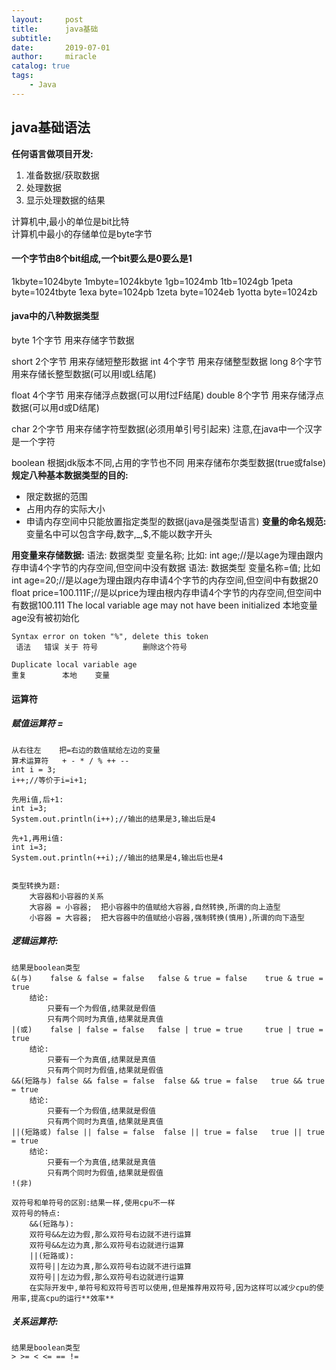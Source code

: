 ```yaml
---
layout:     post
title:      java基础
subtitle:   
date:       2019-07-01
author:     miracle
catalog: true
tags:
    - Java
---
```

## java基础语法
**任何语言做项目开发:**
 1. 准备数据/获取数据
 2. 处理数据
 3. 显示处理数据的结果

计算机中,最小的单位是bit比特<br>
计算机中最小的存储单位是byte字节<br>

#### 一个字节由8个bit组成,一个bit要么是0要么是1
1kbyte=1024byte
1mbyte=1024kbyte
1gb=1024mb
1tb=1024gb
1peta byte=1024tbyte
1exa byte=1024pb
1zeta byte=1024eb
1yotta byte=1024zb


#### java中的八种数据类型
byte	1个字节 	用来存储字节数据

short 	2个字节 	用来存储短整形数据
int   	4个字节 	用来存储整型数据
long  	8个字节 	用来存储长整型数据(可以用l或L结尾)

float  	4个字节 	用来存储浮点数据(可以用f过F结尾)
double 	8个字节 	用来存储浮点数据(可以用d或D结尾)

char  	2个字节  	用来存储字符型数据(必须用单引号引起来) 注意,在java中一个汉字是一个字符

boolean  根据jdk版本不同,占用的字节也不同
						用来存储布尔类型数据(true或false)
**规定八种基本数据类型的目的:**
* 限定数据的范围
* 占用内存的实际大小
* 申请内存空间中只能放置指定类型的数据(java是强类型语言)
**变量的命名规范:**
变量名中可以包含字母,数字,_,$,不能以数字开头

**用变量来存储数据:**
	语法:
		数据类型	变量名称;
		比如:
			int age;//是以age为理由跟内存申请4个字节的内存空间,但空间中没有数据
	语法:
		数据类型	变量名称=值;
		比如
			int age=20;//是以age为理由跟内存申请4个字节的内存空间,但空间中有数据20
			float price=100.111F;//是以price为理由根内存申请4个字节的内存空间,但空间中有数据100.111
	The local variable age may not have been initialized
	本地变量age没有被初始化

	Syntax error on token "%", delete this token
	 语法   错误 关于 符号          删除这个符号

	Duplicate local variable age
	重复        本地    变量
#### 运算符
##### 赋值运算符	=
	从右往左	把=右边的数值赋给左边的变量
	算术运算符	+ - * / % ++ --
	int i = 3;
	i++;//等价于i=i+1;

	先用i值,后+1:
	int i=3;
	System.out.println(i++);//输出的结果是3,输出后是4

	先+1,再用i值:
	int i=3;
	System.out.println(++i);//输出的结果是4,输出后也是4


	类型转换为题:
		大容器和小容器的关系
		大容器 = 小容器;	把小容器中的值赋给大容器,自然转换,所谓的向上造型
		小容器 = 大容器;	把大容器中的值赋给小容器,强制转换(慎用),所谓的向下造型


##### 逻辑运算符:
	结果是boolean类型
	&(与)	false & false = false	false & true = false	true & true = true
		结论:
			只要有一个为假值,结果就是假值
			只有两个同时为真值,结果就是真值
	|(或)	false | false = false	false | true = true	    true | true = true
		结论:
			只要有一个为真值,结果就是真值
			只有两个同时为假值,结果就是假值
	&&(短路与)	false && false = false	false && true = false	true && true = true
		结论:
			只要有一个为假值,结果就是假值
			只有两个同时为真值,结果就是真值
	||(短路或)	false || false = false	false || true = false	true || true = true
		结论:
			只要有一个为真值,结果就是真值
			只有两个同时为假值,结果就是假值
	!(非) 

	双符号和单符号的区别:结果一样,使用cpu不一样
	双符号的特点:
		&&(短路与):
		双符号&&左边为假,那么双符号右边就不进行运算
		双符号&&左边为真,那么双符号右边就进行运算
		||(短路或):
		双符号||左边为真,那么双符号右边就不进行运算
		双符号||左边为假,那么双符号右边就进行运算
		在实际开发中,单符号和双符号否可以使用,但是推荐用双符号,因为这样可以减少cpu的使用率,提高cpu的运行**效率**

##### 关系运算符:
	结果是boolean类型
	> >= < <= == !=